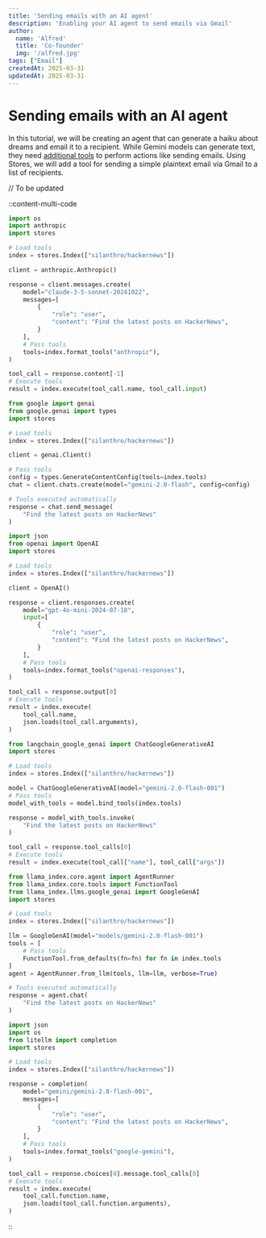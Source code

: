 ```yaml
---
title: 'Sending emails with an AI agent'
description: 'Enabling your AI agent to send emails via Gmail'
author: 
  name: 'Alfred'
  title: 'Co-founder'
  img: '/alfred.jpg'
tags: ["Email"]
createdAt: 2025-03-31
updatedAt: 2025-03-31
---
```


# Sending emails with an AI agent

In this tutorial, we will be creating an agent that can generate a haiku about dreams and email it to a recipient. While Gemini models can generate text, they need [additional tools](https://ai.google.dev/gemini-api/docs/function-calling) to perform actions like sending emails. Using Stores, we will add a tool for sending a simple plaintext email via Gmail to a list of recipients.

// To be updated

::content-multi-code
```python {3,5-6,18-19,23-24} [Anthropic]
import os
import anthropic
import stores

# Load tools
index = stores.Index(["silanthro/hackernews"])

client = anthropic.Anthropic()

response = client.messages.create(
    model="claude-3-5-sonnet-20241022",
    messages=[
        {
            "role": "user",
            "content": "Find the latest posts on HackerNews",
        }
    ],
    # Pass tools
    tools=index.format_tools("anthropic"),
)

tool_call = response.content[-1]
# Execute tools
result = index.execute(tool_call.name, tool_call.input)
```
```python {3,5-6,10-11,14} [Gemini]
from google import genai
from google.genai import types
import stores

# Load tools
index = stores.Index(["silanthro/hackernews"])

client = genai.Client()

# Pass tools
config = types.GenerateContentConfig(tools=index.tools)
chat = client.chats.create(model="gemini-2.0-flash", config=config)

# Tools executed automatically
response = chat.send_message(
    "Find the latest posts on HackerNews"
)
```
```python {3,5-6,18-19,23-27} [OpenAI]
import json
from openai import OpenAI
import stores

# Load tools
index = stores.Index(["silanthro/hackernews"])

client = OpenAI()

response = client.responses.create(
    model="gpt-4o-mini-2024-07-18",
    input=[
        {
            "role": "user",
            "content": "Find the latest posts on HackerNews",
        }
    ],
    # Pass tools
    tools=index.format_tools("openai-responses"),
)

tool_call = response.output[0]
# Execute tools
result = index.execute(
    tool_call.name,
    json.loads(tool_call.arguments),
)
```
```python {2,4-5,8-9,16-17} [LangChain]
from langchain_google_genai import ChatGoogleGenerativeAI
import stores

# Load tools
index = stores.Index(["silanthro/hackernews"])

model = ChatGoogleGenerativeAI(model="gemini-2.0-flash-001")
# Pass tools
model_with_tools = model.bind_tools(index.tools)

response = model_with_tools.invoke(
    "Find the latest posts on HackerNews"
)

tool_call = response.tool_calls[0]
# Execute tools
result = index.execute(tool_call["name"], tool_call["args"])
```
```python {4,6-7,11-12,16} [LlamaIndex]
from llama_index.core.agent import AgentRunner
from llama_index.core.tools import FunctionTool
from llama_index.llms.google_genai import GoogleGenAI
import stores

# Load tools
index = stores.Index(["silanthro/hackernews"])

llm = GoogleGenAI(model="models/gemini-2.0-flash-001")
tools = [
    # Pass tools
    FunctionTool.from_defaults(fn=fn) for fn in index.tools
]
agent = AgentRunner.from_llm(tools, llm=llm, verbose=True)

# Tools executed automatically
response = agent.chat(
    "Find the latest posts on HackerNews"
)
```
```python {4,6-7,17-18,22-26} [LiteLLM]
import json
import os
from litellm import completion
import stores

# Load tools
index = stores.Index(["silanthro/hackernews"])

response = completion(
    model="gemini/gemini-2.0-flash-001",
    messages=[
        {
            "role": "user",
            "content": "Find the latest posts on HackerNews",
        }
    ],
    # Pass tools
    tools=index.format_tools("google-gemini"),
)

tool_call = response.choices[0].message.tool_calls[0]
# Execute tools
result = index.execute(
    tool_call.function.name,
    json.loads(tool_call.function.arguments),
)
```
::
